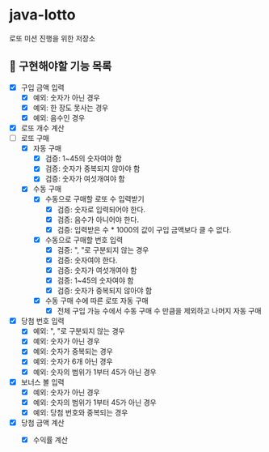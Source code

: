 # java-lotto
로또 미션 진행을 위한 저장소

## 🎯 구현해야할 기능 목록
- [x] 구입 금액 입력
    - [x] 예외: 숫자가 아닌 경우
    - [x] 예외: 한 장도 못사는 경우
    - [x] 예외: 음수인 경우
- [x] 로또 개수 계산
- [ ] 로또 구매
    - [x] 자동 구매
      - [x] 검증: 1~45의 숫자여야 함
      - [x] 검증: 숫자가 중복되지 않아야 함
      - [x] 검증: 숫자가 여섯개여야 함
    - [x] 수동 구매
      - [x] 수동으로 구매할 로또 수 입력받기
        - [x] 검증: 숫자로 입력되어야 한다.
        - [x] 검증: 음수가 아니어야 한다.
        - [x] 검증: 입력받은 수 * 1000의 값이 구입 금액보다 클 수 없다.
      - [x] 수동으로 구매할 번호 입력
        - [x] 검증: ", "로 구분되지 않는 경우
        - [x] 검증: 숫자여야 한다.
        - [x] 검증: 숫자가 여섯개여야 함
        - [x] 검증: 1~45의 숫자여야 함
        - [x] 검증: 숫자가 중복되지 않아야 함
      - [x] 수동 구매 수에 따른 로또 자동 구매
        - [x] 전체 구입 가능 수에서 수동 구매 수 만큼을 제외하고 나머지 자동 구매
- [x] 당첨 번호 입력
    - [x] 예외: ", "로 구분되지 않는 경우
    - [x] 예외: 숫자가 아닌 경우
    - [x] 예외: 숫자가 중복되는 경우
    - [x] 예외: 숫자가 6개 아닌 경우
    - [x] 예외: 숫자의 범위가 1부터 45가 아닌 경우
- [x] 보너스 볼 입력
    - [x] 예외: 숫자가 아닌 경우
    - [x] 예외: 숫자의 범위가 1부터 45가 아닌 경우
    - [x] 예외: 당첨 번호와 중복되는 경우
- [x] 당첨 금액 계산 
    - [x] 수익률 계산
  